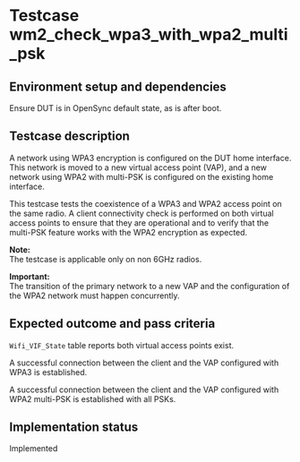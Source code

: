 # Testcase wm2_check_wpa3_with_wpa2_multi_psk

## Environment setup and dependencies

Ensure DUT is in OpenSync default state, as is after boot.

## Testcase description

A network using WPA3 encryption is configured on the DUT home interface. This network is moved to a new virtual access
point (VAP), and a new network using WPA2 with multi-PSK is configured on the existing home interface.

This testcase tests the coexistence of a WPA3 and WPA2 access point on the same radio. A client connectivity check is
performed on both virtual access points to ensure that they are operational and to verify that the multi-PSK feature
works with the WPA2 encryption as expected.

**Note:**\
The testcase is applicable only on non 6GHz radios.

**Important:**\
The transition of the primary network to a new VAP and the configuration of the WPA2 network must happen
concurrently.

## Expected outcome and pass criteria

`Wifi_VIF_State` table reports both virtual access points exist.

A successful connection between the client and the VAP configured with WPA3 is established.

A successful connection between the client and the VAP configured with WPA2 multi-PSK is established with all PSKs.

## Implementation status

Implemented
